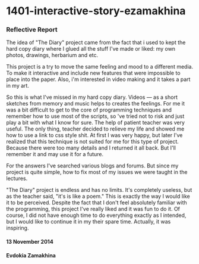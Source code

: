 1401-interactive-story-ezamakhina
=================================

### Reflective ReportThe idea of "The Diary" project came from the fact that i used to kept the hard copy diary where I glued all the stuff I've made or liked: my own photos, drawings, herbarium and etc. 
This project is a try to move the same feeling and mood to a different media. To make it interactive and include new features that were impossible to place into the paper. Also, i'm interested in video making and it takes a part in my art. 
So this is what I've missed in my hard copy diary. Videos — as a short sketches from memory and music helps to creates the feelings.For me it was a bit difficult to get to the core of programming techniques and remember how to use most of the scripts, so 've tried not to risk and just play a bit with what I know for sure. The help of patient teacher was very useful. The only thing, teacher decided to relieve my life and showed me how to use a link to css style shit. At first I was very happy, but later I've realized that this technique is not suited for me for this type of project. Because there were too many details and I returned it all back. But I'll remember it and may use it for a future. 
For the answers I've searched various blogs and forums. But since my project is quite simple, how to fix most of my issues we were taught in the lectures. 
"The Diary" project is endless and has no limits.It's completely useless, but as the teacher said, "it's is like a poem." This is exactly the way I would like it to be perceived.Despite the fact that I don't feel absolutely familiar with the programming, this project I've really liked and it was fun to do it. Of course, I did not have enough time to do everything exactly as I intended, but I would like to continue it in my their spare time. Actually, it was inspiring. 
#### 13 November 2014
#### Evdokia Zamakhina